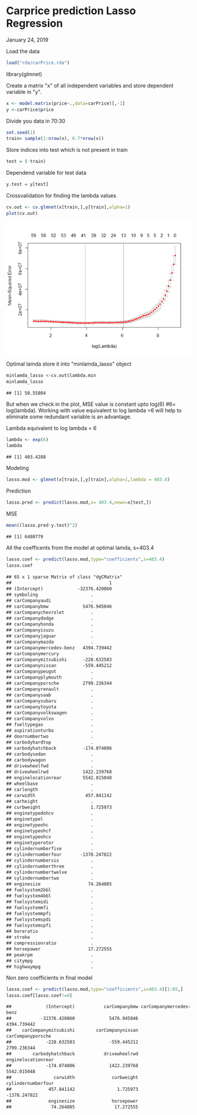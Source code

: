 Carprice prediction Lasso Regression
================
January 24, 2019

Load the data

``` r
load("rda/carPrice.rda")
```

library(glmnet)

Create a matrix "x" of all independent variables and store dependent variable in "y".

``` r
x <- model.matrix(price~.,data=carPrice)[,-1]
y <-carPrice$price
```

Divide you data in 70:30

``` r
set.seed(1)
train= sample(1:nrow(x), 0.7*nrow(x))
```

Store indices into test which is not present in train

``` r
test = (-train)
```

Dependend variable for test data

``` r
y.test = y[test]
```

Crossvalidation for finding the lambda values

``` r
cv.out <- cv.glmnet(x[train,],y[train],alpha=1)
plot(cv.out)
```

![](report3_files/figure-markdown_github/unnamed-chunk-7-1.png)

Optimal lamda store it into "minlamda\_lasso" object

``` r
minlamda_lasso <-cv.out$lambda.min
minlamda_lasso
```

    ## [1] 50.55804

But when we check in the plot, MSE value is constant upto log(6) \#6= log(lambda). Working with value equivalent to log lambda =6 will help to eliminate some redundant variable is an advantage.

Lambda equivalent to log lambda = 6

``` r
lambda <- exp(6)
lambda
```

    ## [1] 403.4288

Modeling

``` r
lasso.mod <- glmnet(x[train,],y[train],alpha=1,lambda = 403.4)
```

Prediction

``` r
lasso.pred <- predict(lasso.mod,s= 403.4,newx=x[test,])
```

MSE

``` r
mean((lasso.pred-y.test)^2)
```

    ## [1] 6480779

All the coefficents from the model at optimal lamda, s=403.4

``` r
lasso.coef <- predict(lasso.mod,type="coefficients",s=403.4)
lasso.coef
```

    ## 65 x 1 sparse Matrix of class "dgCMatrix"
    ##                                     1
    ## (Intercept)             -32376.420860
    ## symboling                    .       
    ## carCompanyaudi               .       
    ## carCompanybmw             5476.945846
    ## carCompanychevrolet          .       
    ## carCompanydodge              .       
    ## carCompanyhonda              .       
    ## carCompanyisuzu              .       
    ## carCompanyjaguar             .       
    ## carCompanymazda              .       
    ## carCompanymercedes-benz   4394.739442
    ## carCompanymercury            .       
    ## carCompanymitsubishi      -228.632583
    ## carCompanynissan          -559.445212
    ## carCompanypeugot             .       
    ## carCompanyplymouth           .       
    ## carCompanyporsche         2799.236344
    ## carCompanyrenault            .       
    ## carCompanysaab               .       
    ## carCompanysubaru             .       
    ## carCompanytoyota             .       
    ## carCompanyvolkswagen         .       
    ## carCompanyvolvo              .       
    ## fueltypegas                  .       
    ## aspirationturbo              .       
    ## doornumbertwo                .       
    ## carbodyhardtop               .       
    ## carbodyhatchback          -174.074806
    ## carbodysedan                 .       
    ## carbodywagon                 .       
    ## drivewheelfwd                .       
    ## drivewheelrwd             1422.239768
    ## enginelocationrear        5542.015048
    ## wheelbase                    .       
    ## carlength                    .       
    ## carwidth                   457.841142
    ## carheight                    .       
    ## curbweight                   1.725973
    ## enginetypedohcv              .       
    ## enginetypel                  .       
    ## enginetypeohc                .       
    ## enginetypeohcf               .       
    ## enginetypeohcv               .       
    ## enginetyperotor              .       
    ## cylindernumberfive           .       
    ## cylindernumberfour       -1378.247822
    ## cylindernumbersix            .       
    ## cylindernumberthree          .       
    ## cylindernumbertwelve         .       
    ## cylindernumbertwo            .       
    ## enginesize                  74.264085
    ## fuelsystem2bbl               .       
    ## fuelsystem4bbl               .       
    ## fuelsystemidi                .       
    ## fuelsystemmfi                .       
    ## fuelsystemmpfi               .       
    ## fuelsystemspdi               .       
    ## fuelsystemspfi               .       
    ## boreratio                    .       
    ## stroke                       .       
    ## compressionratio             .       
    ## horsepower                  17.272555
    ## peakrpm                      .       
    ## citympg                      .       
    ## highwaympg                   .

Non zero coefficients in final model

``` r
lasso.coef <- predict(lasso.mod,type="coefficients",s=403.4)[1:65,]
lasso.coef[lasso.coef!=0]
```

    ##             (Intercept)           carCompanybmw carCompanymercedes-benz 
    ##           -32376.420860             5476.945846             4394.739442 
    ##    carCompanymitsubishi        carCompanynissan       carCompanyporsche 
    ##             -228.632583             -559.445212             2799.236344 
    ##        carbodyhatchback           drivewheelrwd      enginelocationrear 
    ##             -174.074806             1422.239768             5542.015048 
    ##                carwidth              curbweight      cylindernumberfour 
    ##              457.841142                1.725973            -1378.247822 
    ##              enginesize              horsepower 
    ##               74.264085               17.272555
